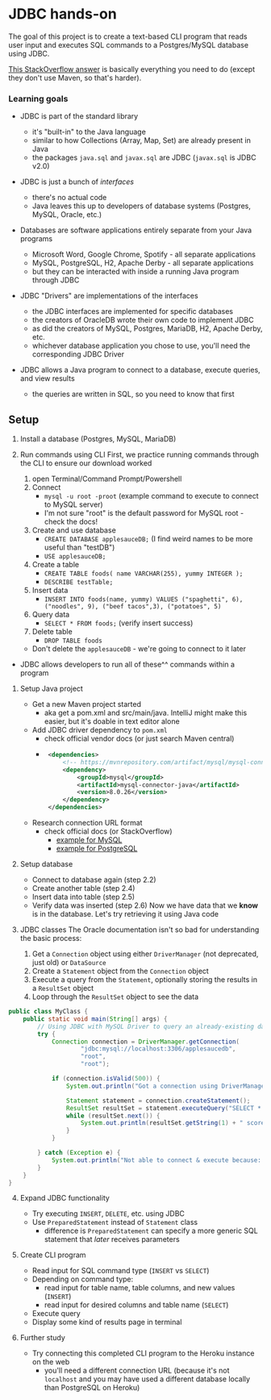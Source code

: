 # JDBC hands-on
The goal of this project is to create a text-based CLI program that reads user input and executes SQL commands to a Postgres/MySQL database using JDBC.

[This StackOverflow answer](https://stackoverflow.com/a/2840358) is basically everything you need to do (except they don't use Maven, so that's harder).

### Learning goals
* JDBC is part of the standard library
  * it's "built-in" to the Java language
  * similar to how Collections (Array, Map, Set) are already present in Java
  * the packages `java.sql` and `javax.sql` are JDBC (`javax.sql` is JDBC v2.0)

* JDBC is just a bunch of _interfaces_
  * there's no actual code
  * Java leaves this up to developers of database systems (Postgres, MySQL, Oracle, etc.)

* Databases are software applications entirely separate from your Java programs
  * Microsoft Word, Google Chrome, Spotify - all separate applications
  * MySQL, PostgreSQL, H2, Apache Derby - all separate applications
  * but they can be interacted with inside a running Java program through JDBC

* JDBC "Drivers" are implementations of the interfaces
  * the JDBC interfaces are implemented for specific databases
  * the creators of OracleDB wrote their own code to implement JDBC
  * as did the creators of MySQL, Postgres, MariaDB, H2, Apache Derby, etc.
  * whichever database application you chose to use, you'll need the corresponding JDBC Driver

* JDBC allows a Java program to connect to a database, execute queries, and view results
  * the queries are written in SQL, so you need to know that first

## Setup
1) Install a database (Postgres, MySQL, MariaDB)

2) Run commands using CLI
First, we practice running commands through the CLI to ensure our download worked
   1) open Terminal/Command Prompt/Powershell
   2) Connect
      * `mysql -u root -proot` (example command to execute to connect to MySQL server)
      * I'm not sure "root" is the default password for MySQL root - check the docs!
   3) Create and use database
      * `CREATE DATABASE applesauceDB;` (I find weird names to be more useful than "testDB")
      * `USE applesauceDB;`
   4) Create a table
      * `CREATE TABLE foods( name VARCHAR(255), yummy INTEGER );`
      * `DESCRIBE testTable;`
   5) Insert data
      * `INSERT INTO foods(name, yummy) VALUES ("spaghetti", 6), ("noodles", 9), ("beef tacos",3), ("potatoes", 5)`
   6) Query data
      * `SELECT * FROM foods;` (verify insert success)
   7) Delete table
      * `DROP TABLE foods`
   * Don't delete the `applesauceDB` - we're going to connect to it later

* JDBC allows developers to run all of these^^ commands within a program

1) Setup Java project
   * Get a new Maven project started
     * aka get a pom.xml and src/main/java. IntelliJ might make this easier, but it's doable in text editor alone
   * Add JDBC driver dependency to `pom.xml`
     * check official vendor docs (or just search Maven central)
     * ```xml
        <dependencies>
            <!-- https://mvnrepository.com/artifact/mysql/mysql-connector-java -->
            <dependency>
                <groupId>mysql</groupId>
                <artifactId>mysql-connector-java</artifactId>
                <version>8.0.26</version>
            </dependency>
        </dependencies>
        ```
   * Research connection URL format
     * check official docs (or StackOverflow)
       * [example for MySQL](https://dev.mysql.com/doc/connector-j/8.0/en/connector-j-reference-jdbc-url-format.html)
       * [example for PostgreSQL](https://jdbc.postgresql.org/documentation/80/connect.html)

2) Setup database
   * Connect to database again (step 2.2)
   * Create another table (step 2.4)
   * Insert data into table (step 2.5)
   * Verify data was inserted (step 2.6)
Now we have data that we __know__ is in the database. Let's try retrieving it using Java code

3) JDBC classes
The Oracle documentation isn't so bad for understanding the basic process:
   1) Get a `Connection` object using either `DriverManager` (not deprecated, just old) or `DataSource`
   2) Create a `Statement` object from the `Connection` object
   3) Execute a query from the `Statement`, optionally storing the results in a `ResultSet` object
   4) Loop through the `ResultSet` object to see the data
```java
public class MyClass {
    public static void main(String[] args) {
        // Using JDBC with MySQL Driver to query an already-existing database
        try {
            Connection connection = DriverManager.getConnection(
                    "jdbc:mysql://localhost:3306/applesaucedb",
                    "root",
                    "root");

            if (connection.isValid(500)) {
                System.out.println("Got a connection using DriverManager!");

                Statement statement = connection.createStatement();
                ResultSet resultSet = statement.executeQuery("SELECT * FROM foods");
                while (resultSet.next()) {
                    System.out.println(resultSet.getString(1) + " scores " + resultSet.getString(3) + "/10");
                }
            }

        } catch (Exception e) {
            System.out.println("Not able to connect & execute because: " + e.getMessage());
        }
    }
}
```

4) Expand JDBC functionality
   * Try executing `INSERT`, `DELETE`, etc. using JDBC
   * Use `PreparedStatement` instead of `Statement` class
     * difference is `PreparedStatement` can specify a more generic SQL statement that _later_ receives parameters

5) Create CLI program
   * Read input for SQL command type (`INSERT` vs `SELECT`)
   * Depending on command type:
     * read input for table name, table columns, and new values (`INSERT`)
     * read input for desired columns and table name (`SELECT`)
   * Execute query
   * Display some kind of results page in terminal

6) Further study
   * Try connecting this completed CLI program to the Heroku instance on the web
     * you'll need a different connection URL (because it's not `localhost` and you may have used a different database locally than PostgreSQL on Heroku)
